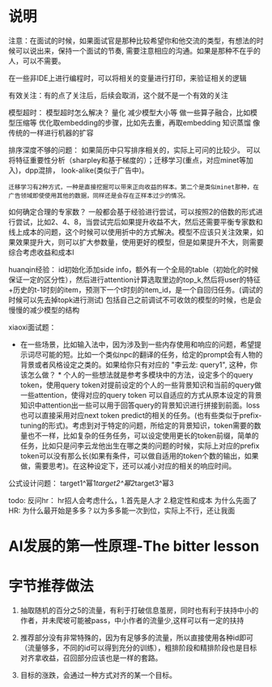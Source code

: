 # 说明
注意：在面试的时候，如果面试官是那种比较希望你和他交流的类型，有想法的时候可以说出来，保持一个面试的节奏, 需要注意相应的沟通。如果是那种不在乎的人，可以不需要。


在一些非IDE上进行编程时，可以将相关的变量进行打印，来验证相关的逻辑


有效关注：有的点了关注后，后续会取消，这个就不是一个有效的关注




模型超时： 模型超时怎么解决？
  量化
  减少模型大小等
  做一些算子融合，比如模型压缩等
  优化取embedding的步骤，比如先去重，再取embedding
  知识蒸馏
  像传统的一样进行机器的扩容




排序深度不够的问题：
    如果简历中只写排序相关的，实际上可问的比较少。
    可以将特征重要性分析（sharpley和基于梯度的）；迁移学习(重点，对应minet等加入)，dpp混排， look-alike(类似于广告中)。



    迁移学习有2种方式，一种是直接挖掘可以带来正向收益的样本。第二个是类似minet那种，在广告领域即使使用其他的数据，同样还是会存在正样本过少的情况。



如何确定合理的专家数？
    一般都会基于经验进行尝试，可以按照2的倍数的形式进行尝试，比如2、4、8，当尝试完后如果提升收益不大，然后还需要平衡专家数和线上成本的问题，这个时候可以使用折中的方式解决。模型不应该只关注效果，如果效果提升大，则可以扩大参数量，使用更好的模型，但是如果提升不大，则需要综合考虑收益和成本l

huanqin经验：
    id初始化添加side info，额外有一个全局的table（初始化的时候保证一定的区分性），然后进行attention计算选取里边的top_k,然后将user的特征+历史的t-1时刻的item，预测下一个t时刻的item_id，是一个自回归任务。(调试的时候可以先去掉topk进行测试)
   包括自己之前调试不可收敛的模型的时候，也是会慢慢的减少模型的结构


xiaoxi面试题：
   - 在一些场景，比如输入法中，因为涉及到一些内存使用和响应的问题，希望提示词尽可能的短。比如一个类似npc的翻译的任务，给定的prompt会有人物的背景或者风格设定之类的。如果给你只有对应的 "李云龙: query1", 这种，你该怎么做？
    * 个人的一些想法就是参考多模块中的方法，设定多个的query token，使用query token对提前设定的个人的一些背景知识和当前的query做一些attention，使得对应的query token 可以自适应的方式从原本设定的背景知识中attention出一些可以用于回答query的背景知识进行拼接到前面。loss也可以直接采用对应next token predict的相关的任务。(也有些类似于prefix-tuning的形式)。考虑到对于特定的问题，所给定的背景知识，token需要的数量也不一样，比如复杂的任务任务，可以设定使用更长的token前缀，简单的任务，比如只是问李云龙他出生在哪之类的问题的时候，实际上对应的prefix token可以没有那么长(如果有条件，可以做自适用的token个数的输出，如果做，需要思考)。在这种设定下，还可以减小对应的相关的响应时间。
  

公式设计问题：
    target1^幂1*target2^幂2*target3^幂3


todo:
    反问hr：
        hr招人会考虑什么，1.首先是人才 2.稳定性和成本
    为什么先面了HR:
        为什么最开始是多多？以为多多能一次到位，实际上不行，还让我面


# AI发展的第一性原理-The bitter lesson


# 字节推荐做法

1. 抽取随机的百分之5的流量，有利于打破信息茧房，同时也有利于扶持中小的作者，并未爬坡可能被pass，中小作者的流量少,这样可以有一定的扶持

2. 推荐部分没有非常特殊的，因为有足够多的流量，所以直接使用各种id即可（流量够多，不同的id可以得到充分的训练），粗排阶段和精排阶段也是目标对齐拿收益，召回部分应该也是一样的套路。

3. 目标的涨跌，会通过一种方式对齐的某一个目标。
